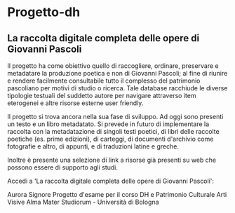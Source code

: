 # Progetto-dh
## La raccolta digitale completa delle opere di Giovanni Pascoli

Il progetto ha come obiettivo quello di raccogliere, ordinare, preservare e metadatare la produzione poetica e non di Giovanni Pascoli; al fine di riunire e rendere facilmente consultabile tutto il complesso del patrimonio pascoliano per motivi di studio o ricerca.
Tale database racchiude le diverse tipologie testuali del suddetto autore per navigare attraverso item eterogenei e altre risorse esterne user friendly.

Il progetto si trova ancora nella sua fase di sviluppo. Ad oggi sono presenti un testo e un libro metadatato. Si prevede in futuro di implementare la raccolta con la metadatazione di singoli testi poetici, di libri delle raccolte poetiche (es. prime edizioni), di carteggi, di documenti d'archivio come fotografie e altro, di appunti, e di traduzioni latine e greche.

Inoltre è presente una selezione di link a risorse già presenti su web che possono essere di supporto agli studi.

Accedi a 'La raccolta digitale completa delle opere di Giovanni Pascoli':

Aurora Signore  Progetto d'esame per il corso DH e Patrimonio Culturale  Arti Visive  Alma Mater Studiorum - Università di Bologna



